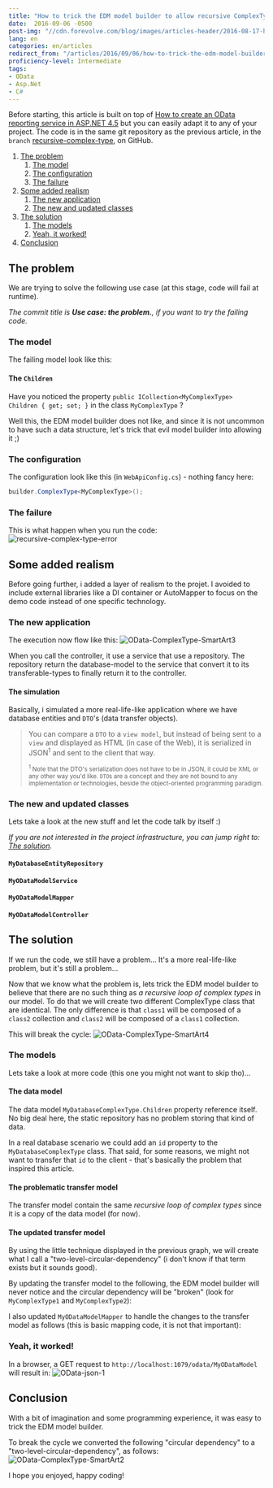```yaml
---
title: "How to trick the EDM model builder to allow recursive ComplexTypes"
date:  2016-09-06 -0500
post-img: "//cdn.forevolve.com/blog/images/articles-header/2016-08-17-how-to-create-an-odata-reporting-service-in-asp-net-4-5.png"
lang: en
categories: en/articles
redirect_from: "/articles/2016/09/06/how-to-trick-the-edm-model-builder-to-allow-recursive-complextypes/"
proficiency-level: Intermediate
tags: 
- OData
- Asp.Net
- C#
---
```


Before starting, this article is built on top of [How to create an OData reporting service in ASP.NET 4.5](/en/articles/2016/08/17/how-to-create-an-odata-reporting-service-in-asp-net-4-5/) but you can easily adapt it to any of your project. The code is in the same git repository as the previous article, in the `branch` [recursive-complex-type](https://github.com/Carl-Hugo/ODataService/tree/recursive-complex-type), on GitHub.

<ol class="forevolve-toc"><li><a href="#the-problem" data-forevolve-level="2">The problem </a><ol><li><a href="#the-model" data-forevolve-level="3">The model </a></li><li><a href="#the-configuration" data-forevolve-level="3">The configuration </a></li><li><a href="#the-failure" data-forevolve-level="3">The failure </a></li></ol></li><li><a href="#some-added-realism" data-forevolve-level="2">Some added realism </a><ol><li><a href="#the-new-application" data-forevolve-level="3">The new application </a></li><li><a href="#the-new-and-updated-classes" data-forevolve-level="3">The new and updated classes </a></li></ol></li><li><a href="#the-solution" data-forevolve-level="2">The solution </a><ol><li><a href="#the-models" data-forevolve-level="3">The models </a></li><li><a href="#yeah-it-worked" data-forevolve-level="3">Yeah, it worked! </a></li></ol></li><li><a href="#conclusion" data-forevolve-level="2">Conclusion </a></li></ol>

<!--more-->

## The problem
We are trying to solve the following use case (at this stage, code will fail at runtime).

*The commit title is **Use case: the problem.**, if you want to try the failing code.*

### The model
The failing model look like this:
<script src="http://gist-it.appspot.com/https://github.com/Carl-Hugo/ODataService/blob/550fb5fed18a55c6bbcdc8a44fc37a3b98ed22a1/ODataService/Models/MyODataModel.cs"></script>
<script src="http://gist-it.appspot.com/https://github.com/Carl-Hugo/ODataService/blob/550fb5fed18a55c6bbcdc8a44fc37a3b98ed22a1/ODataService/Models/MyComplexType.cs"></script>

#### The `Children`
Have you noticed the property `public ICollection<MyComplexType> Children { get; set; }` in the class `MyComplexType` ?

Well this, the EDM model builder does not like, and since it is not uncommon to have such a data structure, let's trick that evil model builder into allowing it ;)

### The configuration
The configuration look like this (in `WebApiConfig.cs`) - nothing fancy here: 
``` csharp
builder.ComplexType<MyComplexType>();
```

### The failure
This is what happen when you run the code:
<img src="//cdn.forevolve.com/blog/images/2016/recursive-complex-type-error.png" alt="recursive-complex-type-error" />

## Some added realism 
Before going further, i added a layer of realism to the projet. I avoided to include external libraries like a DI container or AutoMapper to focus on the demo code instead of one specific technology.

### The new application
The execution now flow like this:
<img src="//cdn.forevolve.com/blog/images/2016/OData-ComplexType-SmartArt3.png" alt="OData-ComplexType-SmartArt3" />

When you call the controller, it use a service that use a repository. The repository return the database-model to the service that convert it to its transferable-types to finally return it to the controller.

#### The simulation
Basically, i simulated a more real-life-like application where we have database entities and `DTO`'s (data transfer objects).

> You can compare a `DTO` to a `view model`, but instead of being sent to a `view` and displayed as HTML (in case of the Web), it is serialized in JSON<sup>1</sup> and sent to the client that way.
>
> <small><sup>1</sup> Note that the DTO's serialization does not have to be in JSON, it could be XML or any other way you'd like. `DTO`s are a concept and they are not bound to any implementation or technologies, beside the object-oriented programming paradigm.</small>

### The new and updated classes
Lets take a look at the new stuff and let the code talk by itself :)

*If you are not interested in the project infrastructure, you can jump right to: [The solution](#the-solution).*

#### `MyDatabaseEntityRepository`
<script src="http://gist-it.appspot.com/https://github.com/Carl-Hugo/ODataService/blob/c21bef326265f14be5e8d97dc9a6be6fff89362a/ODataService/Repositories/MyDatabaseEntityRepository.cs"></script>

#### `MyODataModelService`
<script src="http://gist-it.appspot.com/https://github.com/Carl-Hugo/ODataService/blob/c21bef326265f14be5e8d97dc9a6be6fff89362a/ODataService/Services/MyODataModelService.cs"></script>

#### `MyODataModelMapper`
<script src="http://gist-it.appspot.com/https://github.com/Carl-Hugo/ODataService/blob/c21bef326265f14be5e8d97dc9a6be6fff89362a/ODataService/Services/MyODataModelMapper.cs"></script>

#### `MyODataModelController`
<script src="http://gist-it.appspot.com/https://github.com/Carl-Hugo/ODataService/blob/c21bef326265f14be5e8d97dc9a6be6fff89362a/ODataService/Controllers/MyODataModelController.cs"></script>

## The solution
If we run the code, we still have a problem... It's a more real-life-like problem, but it's still a problem...

Now that we know what the problem is, lets trick the EDM model builder to believe that there are no such thing as *a recursive loop of complex types* in our model. To do that we will create two different ComplexType class that are identical. The only difference is that `class1` will be composed of a `class2` collection and `class2` will be composed of a `class1` collection. 

This will break the cycle:
<img src="//cdn.forevolve.com/blog/images/2016/OData-ComplexType-SmartArt4.png" alt="OData-ComplexType-SmartArt4" />

### The models
Lets take a look at more code (this one you might not want to skip tho)...

#### The data model
The data model `MyDatabaseComplexType.Children` property reference itself. No big deal here, the static repository has no problem storing that kind of data. 

In a real database scenario we could add an `id` property to the `MyDatabaseComplexType` class. That said, for some reasons, we might not want to transfer that `id` to the client - that's basically the problem that inspired this article.

<script src="http://gist-it.appspot.com/https://github.com/Carl-Hugo/ODataService/blob/c21bef326265f14be5e8d97dc9a6be6fff89362a/ODataService/Models/MyDatabaseEntity.cs"></script>
<script src="http://gist-it.appspot.com/https://github.com/Carl-Hugo/ODataService/blob/c21bef326265f14be5e8d97dc9a6be6fff89362a/ODataService/Models/MyDatabaseComplexType.cs"></script>

#### The problematic transfer model
The transfer model contain the same *recursive loop of complex types* since it is a copy of the data model (for now).
<script src="http://gist-it.appspot.com/https://github.com/Carl-Hugo/ODataService/blob/c21bef326265f14be5e8d97dc9a6be6fff89362a/ODataService/Models/MyODataModel.cs"></script>
<script src="http://gist-it.appspot.com/https://github.com/Carl-Hugo/ODataService/blob/c21bef326265f14be5e8d97dc9a6be6fff89362a/ODataService/Models/MyDatabaseComplexType.cs"></script>

#### The updated transfer model
By using the little technique displayed in the previous graph, we will create what I call a "two-level-circular-dependency" (i don't know if that term exists but it sounds good). 

By updating the transfer model to the following, the EDM model builder will never notice and the circular dependency will be "broken" (look for `MyComplexType1` and `MyComplexType2`):
<script src="http://gist-it.appspot.com/https://github.com/Carl-Hugo/ODataService/blob/recursive-complex-type/ODataService/Models/MyODataModel.cs"></script>
<script src="http://gist-it.appspot.com/https://github.com/Carl-Hugo/ODataService/blob/recursive-complex-type/ODataService/Models/MyComplexType.cs"></script>

I also updated `MyODataModelMapper` to handle the changes to the transfer model as follows (this is basic mapping code, it is not that important):
<script src="http://gist-it.appspot.com/https://github.com/Carl-Hugo/ODataService/blob/recursive-complex-type/ODataService/Services/MyODataModelMapper.cs"></script>

### Yeah, it worked!
In a browser, a GET request to `http://localhost:1079/odata/MyODataModel` will result in:
<img src="//cdn.forevolve.com/blog/images/2016/OData-json-1.png" alt="OData-json-1" />

## Conclusion
With a bit of imagination and some programming experience, it was easy to trick the EDM model builder. 

To break the cycle we converted the following "circular dependency" to a "two-level-circular-dependency", as follows:
<img src="//cdn.forevolve.com/blog/images/2016/OData-ComplexType-SmartArt2.png" alt="OData-ComplexType-SmartArt2" />

I hope you enjoyed, happy coding!
